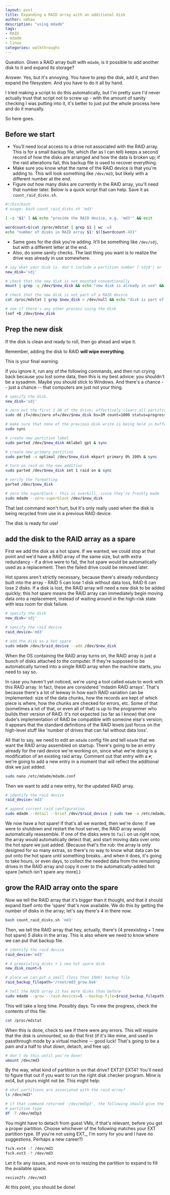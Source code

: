 ```yaml
---
layout: post
title: Expanding a RAID array with an additional disk
author: umhau
description: "using mdadm"
tags: 
- RAID
- mdadm
- linux
categories: walkthroughs
---
```


Question. Given a RAID array built with `mdadm`, is it possible to add another disk to it and expand its storage? 

Answer. Yes, but it's annoying. You have to prep the disk, add it, and then expand the filesystem.  And you have to do it all by hand. 

I tried making a script to do this automatically, but I'm pretty sure I'd never actually trust that script not to screw up - with the amount of sanity checking I was putting into it, it's better to just put the whole process here and do it manually.

So here goes. 

## Before we start

- You'll need local access to a drive not associated with the RAID array. This is for a small backup file, which (far as I can tell) keeps a second record of how the disks are arranged and how the data is broken up; if the raid alterations fail, this backup file is used to recover everything.
- Make sure you know what the name of the RAID device is that you're adding to. This will look something like `/dev/md3`, but likely with a different number at the end.
- Figure out how many disks are currently in the RAID array, you'll need that number later. Below is a quick script that can help. Save it as `count_raid_disks.sh`.

```sh
#!/bin/bash
# usage: bash count_raid_disks.sh 'md3'

[ -z "$1" ] && echo "provide the RAID device, e.g. 'md3'" && exit

wordcount=$(cat /proc/mdstat | grep $1 | wc -w)
echo "number of disks in RAID array $1: $(($wordcount-4))"
```

- Same goes for the disk you're adding.  It'll be something like `/dev/sdj`, but with a different letter at the end.
- Also, do some sanity checks. The last thing you want is to realize the drive was already in use somewhere. 

```sh
# say what your disk is. don't include a partition number ('sdj0') or '/dev/'
new_disk='sdj'

# check that the new disk is not mounted conventionally
mount | grep -q /dev/$new_disk && echo "new disk is already in use" && exit

# check that the new disk is not part of a RAID device
cat /proc/mdstat | grep $new_disk > /dev/null && echo "disk is part of a RAID device" && exit

# see if there's any other process using the disk
lsof +D /dev/$new_disk
```

## Prep the new disk

If the disk is clean and ready to roll, then go ahead and wipe it. 

Remember, adding the disk to RAID **will wipe everything**.  

This is your final warning. 

If you ignore it, run any of the following commands, and then run crying back because you lost some data, then this is my best advice: you shouldn't be a sysadmin. Maybe you should stick to Windows. And there's a chance -- just a chance -- that computers are just not your thing.

```sh
# specify the disk.
new_disk='sdj'

# zero out the first 1 GB of the drive; effectively clears all partition tables
sudo dd if=/dev/zero of=/dev/$new_disk bs=1M count=1000 status=progress

# make sure that none of the previous disk write is being held in buffer
sudo sync

# create new partition label
sudo parted /dev/$new_disk mklabel gpt & sync

# create new primary partition
sudo parted -a optimal /dev/$new_disk mkpart primary 0% 100% & sync

# turn on raid on the new addition
sudo parted /dev/$new_disk set 1 raid on & sync

# verify the formatting
parted /dev/$new_disk

# zero the superblock - this is overkill, since they're freshly made
sudo mdadm --zero-superblock /dev/$new_disk
```

That last command won't hurt, but it's only really used when the disk is being recycled from use in a previous RAID device. 

The disk is ready for use! 

## add the disk to the RAID array as a spare

First we add the disk as a hot spare. If we wanted, we could stop at that point and we'd have a RAID array of the same size, but with extra redundancy - if a drive were to fail, the hot spare would be automatically used as a replacement. Then the failed drive could be removed later. 

Hot spares aren't strictly necessary, because there's already redundancy built into the array - RAID 5 can lose 1 disk without data loss, RAID 6 can lose 2 disks. If a disk is lost, the RAID array will need a new disk to be added quickly; this hot spare means the RAID array can immediately begin moving data onto a replacement, instead of waiting around in the high-risk state with less room for disk failure. 

```sh
# specify the disk
new_disk='sdj'

# specify the raid device
raid_device='md3'

# add the disk as a hot spare
sudo mdadm /dev/$raid_device --add /dev/$new_disk
```

When the OS containing the RAID array turns on, the RAID array is just a bunch of disks attached to the computer. If they're supposed to be automatically turned into a single RAID array when the machine starts, you need to say so. 

In case you haven't yet noticed, we're using a tool called `mdadm` to work with this RAID array. In fact, these are considered 'mdadm RAID arrays'. That's because there's a lot of leeway in how each RAID variation can be implemented: size of the data chunks, how the records are kept of which piece is where, how the chunks are checked for errors, etc. Some of that (sometimes a lot of that, or even all of that) is up to the programmer who builds their version of RAID. It's not expected (so far as I know) that one dude's implementation of RAID be compatible with someone else's version; it appears that the standard definitions of the RAID levels just focus on the high-level stuff like 'number of drives that can fail without data loss'. 

All that to say, we need to edit an `mdadm` config file and tell `mdadm` that we want the RAID array assembled on startup.  There's going to be an entry already for the raid device we're working on, since what we're doing is a modification of an existing raid array. Comment out that entry with a `#`; we're going to add a new entry in a moment that will reflect the additional disk we just added. 

```sh
sudo nano /etc/mdadm/mdadm.conf
```

Then we want to add a new entry, for the updated RAID array.

```sh
# identify the raid device
raid_device='md3'

# append current raid configuration
sudo mdadm --detail --brief /dev/$raid_device | sudo tee -a /etc/mdadm/mdadm.conf
```

We now have a hot spare! If that's all we wanted, then we're done: if we were to shutdown and restart the host server, the RAID array would automatically reassemble. If one of the disks were to `fail` on us right now, the array would automatically detect that, and start moving data over onto the hot spare we just added. (Because that's the rub: the array is only designed for so many extras, so there's no way to know what data can be put onto the hot spare until something breaks...and when it does, it's going to take hours, or even days, to collect the needed data from the remaining drives in the RAID array and copy it over to the automatically-added hot spare [which isn't spare any more].)

## grow the RAID array onto the spare

Now we tell the RAID array that it's bigger than it thought, and that it should expand itself onto the 'spare' that's now available.  We do this by getting the number of disks in the array; let's say there's 4 in there now.

```sh
bash count_raid_disks.sh 'md3'
```

Then, we tell the RAID array that hey, actually, there's (4 preexisting + 1 new hot spare) _5 disks_ in the array.  This is also where we need to know where we can put that backup file. 

```sh
# identify the raid device
raid_device='md3'

# 4 preexisting disks + 1 new hot spare disk
new_disk_count=5

# place we can put a small (less than 10mb) backup file
raid_backup_filepath='/root/md3_grow.bak'

# tell the RAID array it has more disks than before
sudo mdadm --grow --raid-devices=5 --backup-file=$raid_backup_filepath /dev/$raid_device
```

This will take a long time. Possibly days. To view the progress, check the contents of this file:

```sh
cat /proc/mdstat
```

When this is done, check to see if there were any errors. This will require that the disk is unmounted, so do that first (if it's like mine, and used in passthrough mode by a virtual machine -- good luck! That's going to be a pain and a half to shut down, detach, and free up).

```sh
# don't do this until you're done!
umount /dev/md3
```

By the way, what kind of partition is on that drive? EXT3? EXT4? You'll need to figure that out if you want to run the right disk checker program. Mine is ext4, but yours might not be.  This might help:

```sh
# what partitions are associated with the raid array?
ls /dev/md3*

# if that command returned '/dev/md3p3', the following should give the
# partition type
df -T /dev/md3p3
```

You might have to detach from guest VMs, if that's relevant, before you get a proper partition. Choose whichever of the following matches your EXT partition type. (If you're not using EXT_, I'm sorry for you and I have no suggestions. Perhaps a new career?)

```sh
fsck.ext4 -f /dev/md3
fsck.ext3 -f /dev/md3
```

Let it fix any issues, and move on to resizing the partition to expand to fill the available space.

```sh
resize2fs /dev/md3
```

At this point, you should be done!